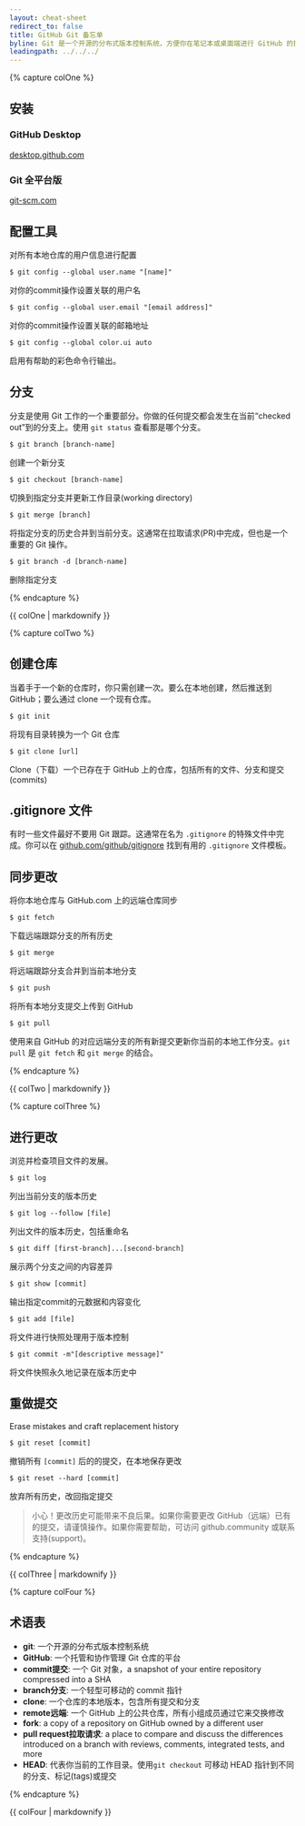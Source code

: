 ```yaml
---
layout: cheat-sheet
redirect_to: false
title: GitHub Git 备忘单
byline: Git 是一个开源的分布式版本控制系统，方便你在笔记本或桌面端进行 GitHub 的操作，这个备忘单总结了常用的 Git 命令行指令，以便快速查询。
leadingpath: ../../../
---
```


{% capture colOne %}
## 安装

### GitHub Desktop
[desktop.github.com](https://desktop.github.com)

### Git 全平台版
[git-scm.com](https://git-scm.com)

## 配置工具
对所有本地仓库的用户信息进行配置

```$ git config --global user.name "[name]"```

对你的commit操作设置关联的用户名

```$ git config --global user.email "[email address]"```

对你的commit操作设置关联的邮箱地址

```$ git config --global color.ui auto```

启用有帮助的彩色命令行输出。

## 分支

分支是使用 Git 工作的一个重要部分。你做的任何提交都会发生在当前“checked out”到的分支上。使用 `git status` 查看那是哪个分支。

```$ git branch [branch-name]```

创建一个新分支

```$ git checkout [branch-name]```

切换到指定分支并更新工作目录(working directory)

```$ git merge [branch]```

将指定分支的历史合并到当前分支。这通常在拉取请求(PR)中完成，但也是一个重要的 Git 操作。

```$ git branch -d [branch-name]```

删除指定分支

{% endcapture %}
<div class="col-md-6">
{{ colOne | markdownify }}
</div>


{% capture colTwo %}

## 创建仓库

当着手于一个新的仓库时，你只需创建一次。要么在本地创建，然后推送到 GitHub；要么通过 clone 一个现有仓库。

```$ git init```

将现有目录转换为一个 Git 仓库

```$ git clone [url]```

Clone（下载）一个已存在于 GitHub 上的仓库，包括所有的文件、分支和提交(commits)

## .gitignore 文件

有时一些文件最好不要用 Git 跟踪。这通常在名为 `.gitignore` 的特殊文件中完成。你可以在 [github.com/github/gitignore](https://github.com/github/gitignore) 找到有用的 `.gitignore` 文件模板。

## 同步更改

将你本地仓库与 GitHub.com 上的远端仓库同步

```$ git fetch```

下载远端跟踪分支的所有历史

```$ git merge```

将远端跟踪分支合并到当前本地分支

```$ git push```

将所有本地分支提交上传到 GitHub

```$ git pull```

使用来自 GitHub 的对应远端分支的所有新提交更新你当前的本地工作分支。`git pull` 是 `git fetch` 和 `git merge` 的结合。

{% endcapture %}
<div class="col-md-6">
{{ colTwo | markdownify }}
</div>
<div class="clearfix"></div>

{% capture colThree %}

## 进行更改

浏览并检查项目文件的发展。

```$ git log```

列出当前分支的版本历史

```$ git log --follow [file]```

列出文件的版本历史，包括重命名

```$ git diff [first-branch]...[second-branch]```

展示两个分支之间的内容差异

```$ git show [commit]```

输出指定commit的元数据和内容变化

```$ git add [file]```

将文件进行快照处理用于版本控制

```$ git commit -m"[descriptive message]"```

将文件快照永久地记录在版本历史中

## 重做提交

Erase mistakes and craft replacement history

```$ git reset [commit]```

撤销所有 `[commit]` 后的的提交，在本地保存更改

```$ git reset --hard [commit]```

放弃所有历史，改回指定提交

> 小心！更改历史可能带来不良后果。如果你需要更改 GitHub（远端）已有的提交，请谨慎操作。如果你需要帮助，可访问 github.community 或联系支持(support)。

{% endcapture %}
<div class="col-md-6">
{{ colThree | markdownify }}
</div>

{% capture colFour %}

## 术语表

- **git**: 一个开源的分布式版本控制系统
- **GitHub**: 一个托管和协作管理 Git 仓库的平台
- **commit提交**: 一个 Git 对象，a snapshot of your entire repository compressed into a SHA
- **branch分支**: 一个轻型可移动的 commit 指针
- **clone**: 一个仓库的本地版本，包含所有提交和分支
- **remote远端**: 一个 GitHub 上的公共仓库，所有小组成员通过它来交换修改
- **fork**: a copy of a repository on GitHub owned by a different user
- **pull request拉取请求**: a place to compare and discuss the differences introduced on a branch with reviews, comments, integrated tests, and more
- **HEAD**: 代表你当前的工作目录。使用`git checkout` 可移动 HEAD 指针到不同的分支、标记(tags)或提交

{% endcapture %}
<div class="col-md-6">
{{ colFour | markdownify }}
</div>
<div class="clearfix"></div>
